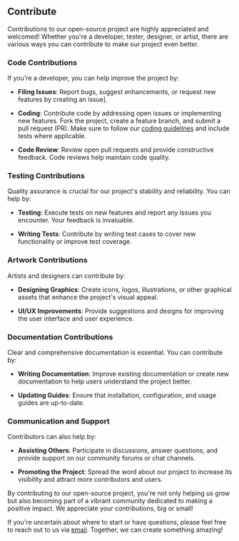 ## Contribute

Contributions to our open-source project are highly appreciated and welcomed! Whether you're a developer, tester, designer, or artist, there are various ways you can contribute to make our project even better.

### Code Contributions

If you're a developer, you can help improve the project by:

- **Filing Issues**: Report bugs, suggest enhancements, or request new features by creating an issue].

- **Coding**: Contribute code by addressing open issues or implementing new features. Fork the project, create a feature branch, and submit a pull request (PR). Make sure to follow our [coding guidelines]([link-to-coding-guidelines](https://github.com/biolink-dev/.github/blob/main/CODEGUIDELINES.md)) and include tests where applicable.

- **Code Review**: Review open pull requests and provide constructive feedback. Code reviews help maintain code quality.

### Testing Contributions

Quality assurance is crucial for our project's stability and reliability. You can help by:

- **Testing**: Execute tests on new features and report any issues you encounter. Your feedback is invaluable.

- **Writing Tests**: Contribute by writing test cases to cover new functionality or improve test coverage.

### Artwork Contributions

Artists and designers can contribute by:

- **Designing Graphics**: Create icons, logos, illustrations, or other graphical assets that enhance the project's visual appeal.

- **UI/UX Improvements**: Provide suggestions and designs for improving the user interface and user experience.

### Documentation Contributions

Clear and comprehensive documentation is essential. You can contribute by:

- **Writing Documentation**: Improve existing documentation or create new documentation to help users understand the project better.

- **Updating Guides**: Ensure that installation, configuration, and usage guides are up-to-date.

### Communication and Support

Contributors can also help by:

- **Assisting Others**: Participate in discussions, answer questions, and provide support on our community forums or chat channels.

- **Promoting the Project**: Spread the word about our project to increase its visibility and attract more contributors and users.

By contributing to our open-source project, you're not only helping us grow but also becoming part of a vibrant community dedicated to making a positive impact. We appreciate your contributions, big or small!

If you're uncertain about where to start or have questions, please feel free to reach out to us via [email](mailto:projhey@biolink.dev). Together, we can create something amazing!
